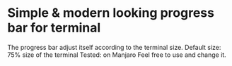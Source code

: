 # Simple & modern looking progress bar for terminal
The progress bar adjust itself according to the terminal size.
Default size: 75% size of the terminal
Tested: on Manjaro
Feel free to use and change it.
